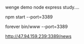 wenge demo node express study....

npm start --port=3389

forever bin/www --port=3389

http://47.94.159.239:3389/news
